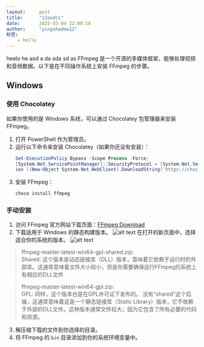 ```yaml
---
layout:     post
title:      "12asdcc"
date:       ‎2025‎-‎03‎-0‎4 ‏‎22:09:18
author:     "yingshadow12"
标签:
    - hello
---
```

heelo
he
asd
a
da
sda
sd
as
FFmpeg 是一个开源的多媒体框架，能够处理视频和音频数据。以下是在不同操作系统上安装 FFmpeg 的步骤。

## Windows

### 使用 Chocolatey

如果你使用的是 Windows 系统，可以通过 Chocolatey 包管理器来安装 FFmpeg。

1. 打开 PowerShell 作为管理员。
2. 运行以下命令来安装 Chocolatey（如果你还没有安装）：
   ```powershell
   Set-ExecutionPolicy Bypass -Scope Process -Force;
   [System.Net.ServicePointManager]::SecurityProtocol = [System.Net.ServicePointManager]::SecurityProtocol -bor 3072;
   iex ((New-Object System.Net.WebClient).DownloadString('https://chocolatey.org/install.ps1'))
   ```
3. 安装 FFmpeg：
   ```powershell
   choco install ffmpeg
   ```

### 手动安装

1. 访问 FFmpeg 官方网站下载页面：[FFmpeg Download](https://ffmpeg.org/download.html)
2. 下载适用于 Windows 的静态构建版本。
![alt text](image-1.png)
在打开的新页面中，选择适合你的系统的版本。
![alt text](image-2.png)
>ffmpeg-master-latest-win64-gpl-shared.zip:<br>
Shared: 这个版本是动态链接库（DLL）版本，意味着它依赖于运行时的外部库。这通常意味着文件大小较小，但是你需要确保运行FFmpeg的系统上有相应的DLL文件

>ffmpeg-master-latest-win64-gpl.zip:<br>
GPL: 同样，这个版本也是在GPL许可证下发布的。
没有“shared”这个后缀，这通常意味着这是一个静态链接库（Static Library）版本，它不依赖于外部的DLL文件。这种版本通常文件较大，因为它包含了所有必要的代码和资源。
3. 解压缩下载的文件到你选择的目录。
4. 将 FFmpeg 的 `bin` 目录添加到你的系统环境变量中。
<!-- 
## macOS

### 使用 Homebrew

如果你使用的是 macOS，可以通过 Homebrew 来安装 FFmpeg。

1. 打开终端。
2. 安装 Homebrew（如果你还没有安装）：
   ```bash
   /bin/bash -c "$(curl -fsSL https://raw.githubusercontent.com/Homebrew/install/HEAD/install.sh)"
   ```
3. 安装 FFmpeg：
   ```bash
   brew install ffmpeg
   ```

### 手动安装

1. 访问 FFmpeg 官方网站下载页面：[FFmpeg Download](https://ffmpeg.org/download.html)
2. 下载适用于 macOS 的静态构建版本。
3. 解压缩下载的文件到 `/usr/local/bin` 或者你选择的目录。

## Linux

### 使用包管理器

大多数 Linux 发行版都可以通过其包管理器安装 FFmpeg。

对于基于 Debian/Ubuntu 的系统：
```bash
sudo apt update
sudo apt install ffmpeg
```

对于基于 Fedora 的系统：
```bash
sudo dnf install ffmpeg
```

对于基于 Arch 的系统：
```bash
sudo pacman -S ffmpeg
```

### 手动安装
